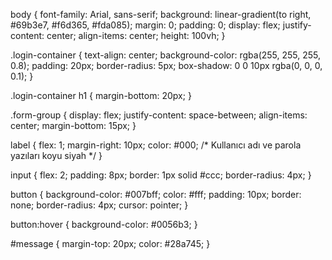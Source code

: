 body {
    font-family: Arial, sans-serif;
    background: linear-gradient(to right, #69b3e7, #f6d365, #fda085);
    margin: 0;
    padding: 0;
    display: flex;
    justify-content: center;
    align-items: center;
    height: 100vh;
}

.login-container {
    text-align: center;
    background-color: rgba(255, 255, 255, 0.8);
    padding: 20px;
    border-radius: 5px;
    box-shadow: 0 0 10px rgba(0, 0, 0, 0.1);
}

.login-container h1 {
    margin-bottom: 20px;
}

.form-group {
    display: flex;
    justify-content: space-between;
    align-items: center;
    margin-bottom: 15px;
}

label {
    flex: 1;
    margin-right: 10px;
    color: #000; /* Kullanıcı adı ve parola yazıları koyu siyah */
}

input {
    flex: 2;
    padding: 8px;
    border: 1px solid #ccc;
    border-radius: 4px;
}

button {
    background-color: #007bff;
    color: #fff;
    padding: 10px;
    border: none;
    border-radius: 4px;
    cursor: pointer;
}

button:hover {
    background-color: #0056b3;
}

#message {
    margin-top: 20px;
    color: #28a745;
}
